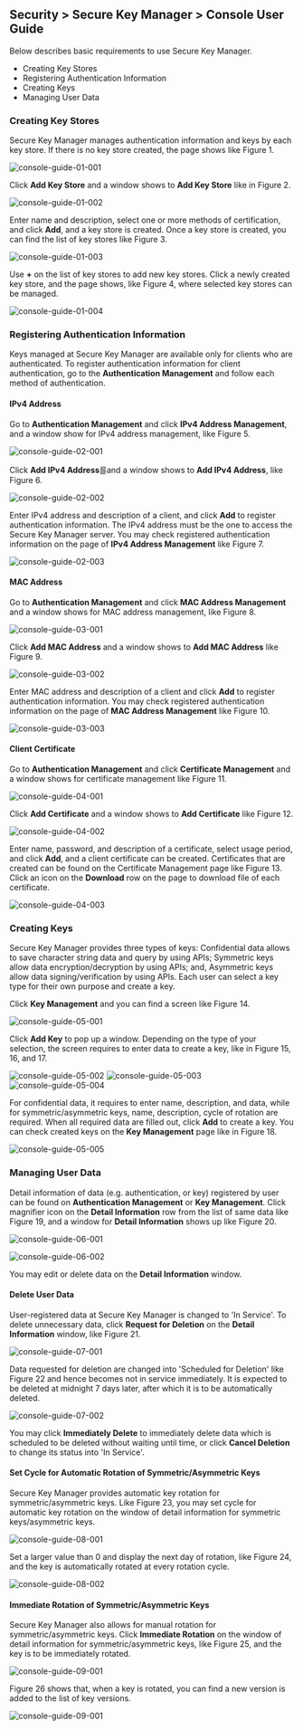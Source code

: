 ## Security > Secure Key Manager > Console User Guide

Below describes basic requirements to use Secure Key Manager.
* Creating Key Stores
* Registering Authentication Information
* Creating Keys
* Managing User Data

### Creating Key Stores
Secure Key Manager manages authentication information and keys by each key store. If there is no key store created, the page shows like Figure 1.

![console-guide-01-001](http://static.toastoven.net/prod_kms/2019-05-13/console-guide-01-001.png)

Click **Add Key Store** and a window shows to **Add Key Store** like in Figure 2.

![console-guide-01-002](http://static.toastoven.net/prod_kms/2019-05-13/console-guide-01-002.png)

Enter name and description, select one or more methods of certification, and click **Add**, and a key store is created. Once a key store is created, you can find the list of key stores like Figure 3.

![console-guide-01-003](http://static.toastoven.net/prod_kms/2019-05-13/console-guide-01-003.png)

Use **+** on the list of key stores to add new key stores. Click a newly created key store, and the page shows, like Figure 4, where selected key stores can be managed.

![console-guide-01-004](http://static.toastoven.net/prod_kms/2019-05-13/console-guide-01-004.png)

### Registering Authentication Information
Keys managed at Secure Key Manager are available only for clients who are authenticated. To register authentication information for client authentication, go to the **Authentication Management** and follow each method of authentication. 

#### IPv4 Address
Go to **Authentication Management** and click **IPv4 Address Management**, and a window show for IPv4 address management, like Figure 5.

![console-guide-02-001](http://static.toastoven.net/prod_kms/2019-05-13/console-guide-02-001.png)

Click **Add IPv4 Address**를and a window shows to **Add IPv4 Address**, like Figure 6.

![console-guide-02-002](http://static.toastoven.net/prod_kms/2019-05-13/console-guide-02-002.png)

Enter IPv4 address and description of a client, and click **Add** to register authentication information. The IPv4 address must be the one to access the Secure Key Manager server. You may check registered authentication information on the page of **IPv4 Address Management** like Figure 7.

![console-guide-02-003](http://static.toastoven.net/prod_kms/2019-05-13/console-guide-02-003.png)

#### MAC Address
Go to **Authentication Management** and click **MAC Address Management** and a window shows for MAC address management, like Figure 8.

![console-guide-03-001](http://static.toastoven.net/prod_kms/2019-05-13/console-guide-03-001.png)

Click **Add MAC Address** and a window shows to **Add MAC Address** like Figure 9.

![console-guide-03-002](http://static.toastoven.net/prod_kms/2019-05-13/console-guide-03-002.png)

Enter MAC address and description of a client and click **Add** to register authentication information. You may check registered authentication information on the page of **MAC Address Management** like Figure 10.

![console-guide-03-003](http://static.toastoven.net/prod_kms/2019-05-13/console-guide-03-003.png)

#### Client Certificate
Go to **Authentication Management** and click **Certificate Management** and a window shows for certificate management like Figure 11.

![console-guide-04-001](http://static.toastoven.net/prod_kms/2019-05-13/console-guide-04-001.png)

Click **Add Certificate** and a window shows to **Add Certificate** like Figure 12.

![console-guide-04-002](http://static.toastoven.net/prod_kms/2019-05-13/console-guide-04-002.png)

Enter name, password, and description of a certificate, select usage period, and click **Add**, and a client certificate can be created. Certificates that are created can be found on the Certificate Management page like Figure 13. Click an icon on the **Download** row on the page to download file of each certificate.

![console-guide-04-003](http://static.toastoven.net/prod_kms/2019-05-13/console-guide-04-003.png)

### Creating Keys 
Secure Key Manager provides three types of keys: Confidential data allows to save character string data and query by using APIs; Symmetric keys allow data encryption/decryption by using APIs; and, Asymmetric keys allow data signing/verification by using APIs. Each user can select a key type for their own purpose and create a key.

Click **Key Management** and you can find a screen like Figure 14.

![console-guide-05-001](http://static.toastoven.net/prod_kms/2019-05-13/console-guide-05-001.png)

Click **Add Key** to pop up a window. Depending on the type of your selection, the screen requires to enter data to create a key, like in Figure 15, 16, and 17.

![console-guide-05-002](http://static.toastoven.net/prod_kms/2019-05-13/console-guide-05-002.png)
![console-guide-05-003](http://static.toastoven.net/prod_kms/2019-05-13/console-guide-05-003.png)
![console-guide-05-004](http://static.toastoven.net/prod_kms/2019-05-13/console-guide-05-004.png)

For confidential data, it requires to enter name, description, and data, while for symmetric/asymmetric keys, name, description, cycle of rotation are required. When all required data are filled out, click **Add** to create a key. You can check created keys on the **Key Management** page like in Figure 18.

![console-guide-05-005](http://static.toastoven.net/prod_kms/2019-05-13/console-guide-05-005.png)

### Managing User Data
Detail information of data (e.g. authentication, or key) registered by user can be found on **Authentication Management** or **Key Management**. Click magnifier icon on the **Detail Information** row from the list of same data like Figure 19, and a window for **Detail Information** shows up like Figure 20.

![console-guide-06-001](http://static.toastoven.net/prod_kms/2019-05-13/console-guide-06-001.png)

![console-guide-06-002](http://static.toastoven.net/prod_kms/2019-05-13/console-guide-06-002.png)

You may edit or delete data on the **Detail Information** window.

#### Delete User Data

User-registered data at Secure Key Manager is changed to 'In Service'. To delete unnecessary data, click **Request for Deletion** on the **Detail Information** window, like Figure 21.

![console-guide-07-001](http://static.toastoven.net/prod_kms/2019-05-13/console-guide-07-001.png)

Data requested for deletion are changed into 'Scheduled for Deletion' like Figure 22 and hence becomes not in service immediately. It is expected to be deleted at midnight 7 days later, after which it is to be automatically deleted.

![console-guide-07-002](http://static.toastoven.net/prod_kms/2019-05-13/console-guide-07-002.png)

You may click **Immediately Delete** to immediately delete data which is scheduled to be deleted without waiting until time, or click **Cancel Deletion** to change its status into 'In Service'.

#### Set Cycle for Automatic Rotation of Symmetric/Asymmetric Keys

Secure Key Manager provides automatic key rotation for symmetric/asymmetric keys. Like Figure 23, you may set cycle for automatic key rotation on the window of detail information for symmetric keys/asymmetric keys.

![console-guide-08-001](http://static.toastoven.net/prod_kms/2019-05-13/console-guide-08-001.png)

Set a larger value than 0 and display the next day of rotation, like Figure 24, and the key is automatically rotated at every rotation cycle.

![console-guide-08-002](http://static.toastoven.net/prod_kms/2019-05-13/console-guide-08-002.png)

#### Immediate Rotation of Symmetric/Asymmetric Keys

Secure Key Manager also allows for manual rotation for symmetric/asymmetric keys. Click **Immediate Rotation** on the window of detail information for symmetric/asymmetric keys, like Figure 25, and the key is to be immediately rotated.

![console-guide-09-001](http://static.toastoven.net/prod_kms/2019-05-13/console-guide-09-001.png)

Figure 26 shows that, when a key is rotated, you can find a new version is added to the list of key versions.

![console-guide-09-001](http://static.toastoven.net/prod_kms/2019-05-13/console-guide-09-001.png)
